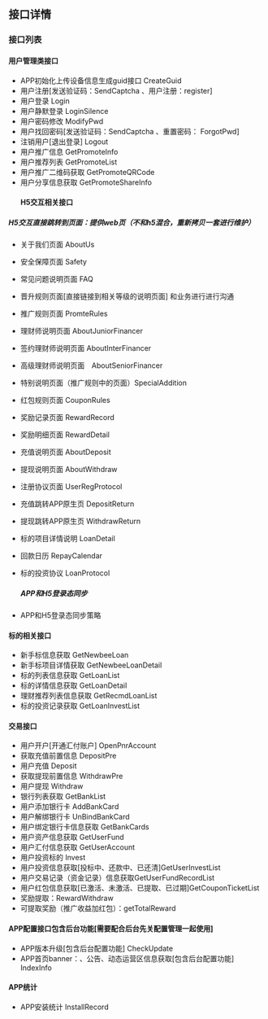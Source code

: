 ## 接口详情

### 接口列表

#### 用户管理类接口

* APP初始化上传设备信息生成guid接口 CreateGuid
* 用户注册\[发送验证码：SendCaptcha 、用户注册：register\]
* 用户登录 Login
* 用户静默登录 LoginSilence
* 用户密码修改  ModifyPwd
* 用户找回密码\[发送验证码：SendCaptcha 、重置密码： ForgotPwd\]
* 注销用户\[退出登录\] Logout
* 用户推广信息 GetPromoteInfo
* 用户推荐列表 GetPromoteList
* 用户推广二维码获取 GetPromoteQRCode
* 用户分享信息获取 GetPromoteShareInfo
  #### H5交互相关接口


##### H5交互直接跳转到页面：提供web页（不和h5混合，重新拷贝一套进行维护）

* 关于我们页面 AboutUs 
* 安全保障页面 Safety
* 常见问题说明页面 FAQ
* 晋升规则页面\[直接链接到相关等级的说明页面\] 和业务进行进行沟通
* 推广规则页面 PromteRules
* 理财师说明页面 AboutJuniorFinancer
* 签约理财师说明页面 AboutInterFinancer 
* 高级理财师说明页面　AboutSeniorFinancer 
* 特别说明页面（推广规则中的页面）SpecialAddition
* 红包规则页面 CouponRules
* 奖励记录页面 RewardRecord
* 奖励明细页面 RewardDetail
* 充值说明页面 AboutDeposit
* 提现说明页面 AboutWithdraw
* 注册协议页面 UserRegProtocol
* 充值跳转APP原生页 DepositReturn
* 提现跳转APP原生页 WithdrawReturn
* 标的项目详情说明 LoanDetail
* 回款日历 RepayCalendar
* 标的投资协议 LoanProtocol

  ##### APP和H5登录态同步

* APP和H5登录态同步策略


#### 标的相关接口

* 新手标信息获取 GetNewbeeLoan
* 新手标项目详情获取  GetNewbeeLoanDetail
* 标的列表信息获取 GetLoanList
* 标的详情信息获取 GetLoanDetail
* 理财推荐列表信息获取 GetRecmdLoanList
* 标的投资记录获取 GetLoanInvestList

#### 交易接口

* 用户开户\[开通汇付账户\] OpenPnrAccount
* 获取充值前置信息 DepositPre
* 用户充值 Deposit
* 获取提现前置信息 WithdrawPre
* 用户提现 Withdraw
* 银行列表获取 GetBankList
* 用户添加银行卡 AddBankCard
* 用户解绑银行卡 UnBindBankCard
* 用户绑定银行卡信息获取 GetBankCards
* 用户资产信息获取 GetUserFund
* 用户汇付信息获取 GetUserAccount
* 用户投资标的 Invest
* 用户投资信息获取\[投标中、还款中、已还清\]GetUserInvestList
* 用户交易记录（资金记录）信息获取GetUserFundRecordList
* 用户红包信息获取\[已激活、未激活、已提取、已过期\]GetCouponTicketList
* 奖励提取：RewardWithdraw
* 可提取奖励（推广收益加红包）：getTotalReward

#### APP配置接口包含后台功能\[需要配合后台先关配置管理一起使用\]

* APP版本升级\[包含后台配置功能\] CheckUpdate
* APP首页banner：、公告、动态运营区信息获取\[包含后台配置功能\] IndexInfo

#### APP统计

* APP安装统计 InstallRecord

